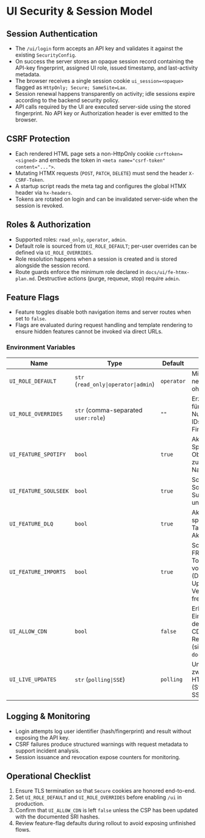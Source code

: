 # UI Security & Session Model

## Session Authentication
- The `/ui/login` form accepts an API key and validates it against the existing `SecurityConfig`.
- On success the server stores an opaque session record containing the API-key fingerprint, assigned UI role, issued timestamp, and last-activity metadata.
- The browser receives a single session cookie `ui_session=<opaque>` flagged as `HttpOnly; Secure; SameSite=Lax`.
- Session renewal happens transparently on activity; idle sessions expire according to the backend security policy.
- API calls required by the UI are executed server-side using the stored fingerprint. No API key or Authorization header is ever emitted to the browser.

## CSRF Protection
- Each rendered HTML page sets a non-HttpOnly cookie `csrftoken=<signed>` and embeds the token in `<meta name="csrf-token" content="...">`.
- Mutating HTMX requests (`POST`, `PATCH`, `DELETE`) must send the header `X-CSRF-Token`.
- A startup script reads the meta tag and configures the global HTMX header via `hx-headers`.
- Tokens are rotated on login and can be invalidated server-side when the session is revoked.

## Roles & Authorization
- Supported roles: `read_only`, `operator`, `admin`.
- Default role is sourced from `UI_ROLE_DEFAULT`; per-user overrides can be defined via `UI_ROLE_OVERRIDES`.
- Role resolution happens when a session is created and is stored alongside the session record.
- Route guards enforce the minimum role declared in `docs/ui/fe-htmx-plan.md`. Destructive actions (purge, requeue, stop) require `admin`.

## Feature Flags
- Feature toggles disable both navigation items and server routes when set to `false`.
- Flags are evaluated during request handling and template rendering to ensure hidden features cannot be invoked via direct URLs.

### Environment Variables
| Name | Type | Default | Wirkung |
|------|------|---------|---------|
| `UI_ROLE_DEFAULT` | `str` (`read_only\|operator\|admin`) | `operator` | Mindestrolle für neue Sessions ohne Override. |
| `UI_ROLE_OVERRIDES` | `str` (comma-separated `user:role`) | `""` | Erzwingt Rollen für konkrete Nutzer-IDs/API-Key-Fingerprints. |
| `UI_FEATURE_SPOTIFY` | `bool` | `true` | Aktiviert die Spotify-Oberfläche und zugehörige Navigation. |
| `UI_FEATURE_SOULSEEK` | `bool` | `true` | Schaltet Soulseek-Suche, Queue und Jobs frei. |
| `UI_FEATURE_DLQ` | `bool` | `true` | Aktiviert DLQ-spezifische Tabellen und Aktionen. |
| `UI_FEATURE_IMPORTS` | `bool` | `true` | Schaltet die FREE-Ingest-Tools innerhalb von `/ui/spotify` (Drag&Drop-Uploads & Verarbeitung) frei. |
| `UI_ALLOW_CDN` | `bool` | `false` | Erlaubt Einbindung definierter CDN-Ressourcen (siehe `docs/ui/csp.md`). |
| `UI_LIVE_UPDATES` | `str` (`polling\|SSE`) | `polling` | Umschaltung zwischen HTMX-Polling (Standard) und SSE-Stream. |

## Logging & Monitoring
- Login attempts log user identifier (hash/fingerprint) and result without exposing the API key.
- CSRF failures produce structured warnings with request metadata to support incident analysis.
- Session issuance and revocation expose counters for monitoring.

## Operational Checklist
1. Ensure TLS termination so that `Secure` cookies are honored end-to-end.
2. Set `UI_ROLE_DEFAULT` and `UI_ROLE_OVERRIDES` before enabling `/ui` in production.
3. Confirm that `UI_ALLOW_CDN` is left `false` unless the CSP has been updated with the documented SRI hashes.
4. Review feature-flag defaults during rollout to avoid exposing unfinished flows.
